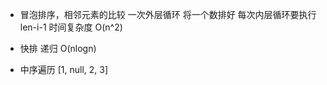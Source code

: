 - 冒泡排序，相邻元素的比较
  一次外层循环 将一个数排好
  每次内层循环要执行 len-i-1
  时间复杂度 O(n^2)

- 快排
  递归
  O(nlogn)

- 中序遍历
  [1, null, 2, 3]
